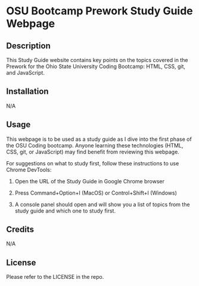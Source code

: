 # OSU Bootcamp Prework Study Guide Webpage

## Description

This Study Guide website contains key points on the topics covered in the Prework for the Ohio State University Coding Bootcamp: HTML, CSS, git, and JavaScript. 

## Installation

N/A 

## Usage

This webpage is to be used as a study guide as I dive into the first phase of the OSU Coding bootcamp. Anyone learning these technologies (HTML, CSS, git, or JavaScript) may find benefit from reviewing this webpage. 

For suggestions on what to study first, follow these instructions to use Chrome DevTools:

1. Open the URL of the Study Guide in Google Chrome browser

2. Press Command+Option+I (MacOS) or Control+Shift+I (Windows) 

3. A console panel should open and will show you a list of topics from the study guide and which one to study first.

## Credits

N/A

## License

Please refer to the LICENSE in the repo.
